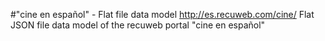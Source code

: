 #"cine en español" - Flat file data model
http://es.recuweb.com/cine/
Flat JSON file data model of the recuweb portal "cine en español"
